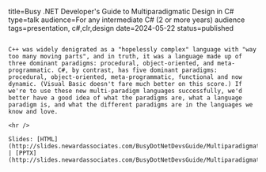title=Busy .NET Developer's Guide to Multiparadigmatic Design in C#
type=talk
audience=For any intermediate C# (2 or more years) audience
tags=presentation, c#,clr,design
date=2024-05-22
status=published
~~~~~~

C++ was widely denigrated as a "hopelessly complex" language with "way too many moving parts", and in truth, it was a language made up of three dominant paradigms: procedural, object-oriented, and meta-programmatic. C#, by contrast, has five dominant paradigms: procedural, object-oriented, meta-programmatic, functional and now dynamic. (Visual Basic doesn't fare much better on this score.) If we're to use these new multi-paradigm languages successfully, we'd better have a good idea of what the paradigms are, what a language paradigm is, and what the different paradigms are in the languages we know and love.
    
<hr />

Slides: [HTML](http://slides.newardassociates.com/BusyDotNetDevsGuide/MultiparadigmaticDesign.html) | [PPTX](http://slides.newardassociates.com/BusyDotNetDevsGuide/MultiparadigmaticDesign.pptx)
